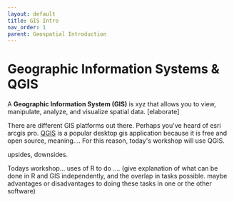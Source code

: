 ```yaml
---
layout: default
title: GIS Intro
nav_order: 1
parent: Geospatial Introduction
---
```

# Geographic Information Systems & QGIS

A **Geographic Information System (GIS)** is xyz that allows you to view, manipulate, analyze, and visualize spatial data. [elaborate]

There are different GIS platforms out there. Perhaps you've heard of esri arcgis pro. [QGIS]() is a popular desktop gis application because it is free and open source, meaning.... For this reason, today's workshop will use QGIS. 

upsides, downsides. 

Todays workshop... uses of R to do .... (give explanation of what can be done in R and GIS independently, and the overlap in tasks possible. maybe advantages or disadvantages to doing these tasks in one or the other software)


